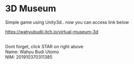 # 3D Museum
Simple game using Unity3d.. now you can access link below

https://wahyubudii.itch.io/virtual-museum-3d

<br>
Dont forget, click STAR on right above
<br>
Name: Wahyu Budi Utomo <br>
NIM: 201910370311385
